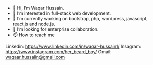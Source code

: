 - 👋 Hi, I’m Waqar Hussain.
- 👀 I’m interested in full-stack web development.
- 🌱 I’m currently working on bootstrap, php, wordpress, javascript, react.js and node.js.
- 💞️ I’m looking for enterprise collaboration.
- 📫 How to reach me 

Linkedin: https://www.linkedin.com/in/waqar-hussain1/
Insagram: https://www.instagram.com/her_beard_boy/
Gmail: waqaar.hussaiin@gmail.com

<!---
DragMeToProgrammingParadise/DragMeToProgrammingParadise is a ✨ special ✨ repository because its `README.md` (this file) appears on your GitHub profile.
You can click the Preview link to take a look at your changes.
--->
